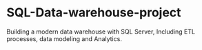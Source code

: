 # SQL-Data-warehouse-project
Building a modern data warehouse with SQL Server, Including ETL processes, data modeling and Analytics.
